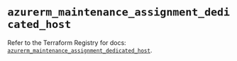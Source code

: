 # `azurerm_maintenance_assignment_dedicated_host`

Refer to the Terraform Registry for docs: [`azurerm_maintenance_assignment_dedicated_host`](https://registry.terraform.io/providers/hashicorp/azurerm/3.104.2/docs/resources/maintenance_assignment_dedicated_host).
